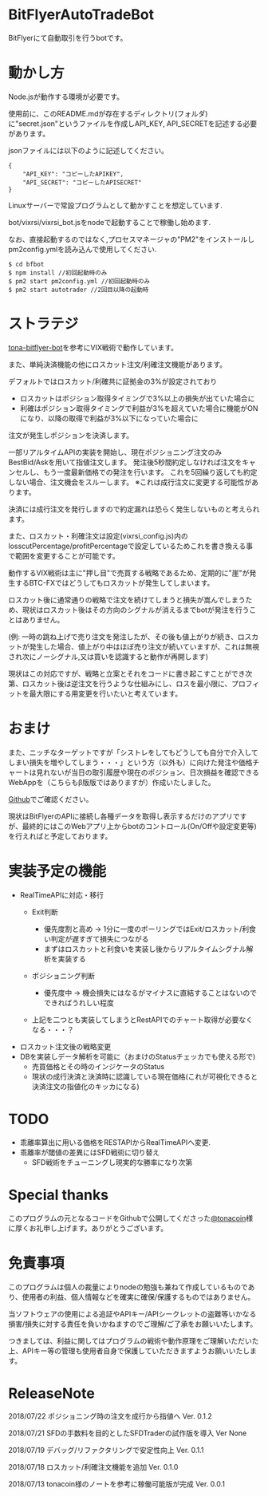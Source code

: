 # BitFlyerAutoTradeBot

BitFlyerにて自動取引を行うbotです。

# 動かし方
Node.jsが動作する環境が必要です。

使用前に、このREADME.mdが存在するディレクトリ(フォルダ)に"secret.json"というファイルを作成しAPI_KEY, API_SECRETを記述する必要があります。

jsonファイルには以下のように記述してください。
	
	{
		"API_KEY": "コピーしたAPIKEY",
		"API_SECRET": "コピーしたAPISECRET"
	}	

Linuxサーバーで常設プログラムとして動かすことを想定しています.

bot/vixrsi/vixrsi_bot.jsをnodeで起動することで稼働し始めます.

なお、直接起動するのではなく,プロセスマネージャの"PM2"をインストールしpm2config.ymlを読み込んで使用してください.
	
	$ cd bfbot
	$ npm install //初回起動時のみ
	$ pm2 start pm2config.yml //初回起動時のみ
	$ pm2 start autotrader //2回目以降の起動時
	
# ストラテジ
[tona-bitflyer-bot](https://note.mu/tonacoin)を参考にVIX戦術で動作しています。

また、単純決済機能の他にロスカット注文/利確注文機能があります。

デフォルトではロスカット/利確共に証拠金の3%が設定されており

- ロスカットはポジション取得タイミングで3%以上の損失が出ていた場合に
- 利確はポジション取得タイミングで利益が3%を超えていた場合に機能がONになり、以降の取得で利益が3%以下になっていた場合に

注文が発生しポジションを決済します。

一部リアルタイムAPIの実装を開始し、現在ポジショニング注文のみBestBid/Askを用いて指値注文します。
発注後5秒間約定しなければ注文をキャンセルし、もう一度最新価格での発注を行います。
これを5回繰り返しても約定しない場合、注文機会をスルーします。
※これは成行注文に変更する可能性があります。


決済には成行注文を発行しますので約定漏れは恐らく発生しないものと考えられます。

また、ロスカット・利確注文は設定(vixrsi_config.js)内のlosscutPercentage/profitPercentageで設定しているためこれを書き換える事で範囲を変更することが可能です。


動作するVIX戦術は主に"押し目"で売買する戦略であるため、定期的に"崖"が発生するBTC-FXではどうしてもロスカットが発生してしまいます。

ロスカット後に通常通りの戦略で注文を続けてしまうと損失が嵩んでしまうため、現状はロスカット後はその方向のシグナルが消えるまでbotが発注を行うことはありません。

(例: 一時の跳ね上げで売り注文を発注したが、その後も値上がりが続き、ロスカットが発生した場合、値上がり中はほぼ売り注文が続いていますが、これは無視され次にノーシグナル,又は買いを認識すると動作が再開します)

現状はこの対応ですが、戦略と立案とそれをコードに書き起こすことができ次第、ロスカット後は逆注文を行うような仕組みにし、ロスを最小限に、プロフィットを最大限にする用変更を行いたいと考えています。

# おまけ

また、ニッチなターゲットですが「シストレをしてもどうしても自分で介入してしまい損失を増やしてしまう・・・」という方（以外も）に向けた発注や価格チャートは見れないが当日の取引履歴や現在のポジション、日次損益を確認できるWebAppを（こちらもβ版版ではありますが）作成いたしました。

[Github](https://github.com/ryoctrl/BitFlyerBotStatus)でご確認ください。

現状はBitFlyerのAPIに接続し各種データを取得し表示するだけのアプリですが、最終的にはこのWebアプリ上からbotのコントロール(On/Offや設定変更等)を行えればと予定しております。

# 実装予定の機能

- RealTimeAPIに対応・移行
	- Exit判断
		- 優先度割と高め -> 1分に一度のポーリングではExit/ロスカット/利食い判定が遅すぎて損失につながる
		- まずはロスカットと利食いを実装し後からリアルタイムシグナル解析を実装する
	- ポジショニング判断
		- 優先度中	-> 機会損失にはなるがマイナスに直結することはないのでできればうれしい程度

	- 上記を二つとも実装してしまうとRestAPIでのチャート取得が必要なくなる・・・？
- ロスカット注文後の戦略変更
- DBを実装しデータ解析を可能に（おまけのStatusチェッカでも使える形で)
	- 売買価格とその時のインジケータのStatus
	- 現状の成行決済と決済時に認識している現在価格(これが可視化できると決済注文の指値化のキッカになる)
	

# TODO

- 乖離率算出に用いる価格をRESTAPIからRealTimeAPIへ変更.
- 乖離率が閾値の差異にはSFD戦術に切り替え
	- SFD戦術をチューニングし現実的な勝率になり次第



# Special thanks

このプログラムの元となるコードをGithubで公開してくださった[@tonacoin](https://twitter.com/tonacoin)様に厚くお礼申し上げます。ありがとうございます。


# 免責事項

このプログラムは個人の裁量によりnodeの勉強も兼ねて作成しているものであり、使用者の利益、個人情報などを確実に確保/保護するものではありません。

当ソフトウェアの使用による追証やAPIキー/APIシークレットの盗難等いかなる損害/損失に対する責任を負いかねますのでご理解/ご了承をお願いいたします。

つきましては、利益に関してはプログラムの戦術や動作原理をご理解いただいた上、APIキー等の管理も使用者自身で保護していただきますようお願いいたします。

# ReleaseNote

2018/07/22 ポジショニング時の注文を成行から指値へ		Ver. 0.1.2

2018/07/21 SFDの手数料を目的としたSFDTraderの試作版を導入	Ver None

2018/07/19 デバッグ/リファクタリングで安定性向上		Ver. 0.1.1

2018/07/18 ロスカット/利確注文機能を追加			Ver. 0.1.0

2018/07/13 tonacoin様のノートを参考に稼働可能版が完成 		Ver. 0.0.1
